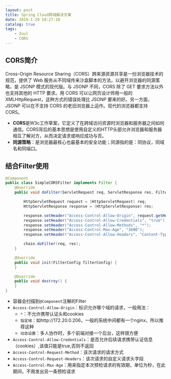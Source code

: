 ```yaml
---
layout: post
title: Spring Cloud跨域解决方案
date: 2019-1-29 10:27:10
catalog: true
tags:
    - Zuul
    - CORS
---
```


## CORS简介

Cross-Origin Resource Sharing（CORS）跨来源资源共享是一份浏览器技术的规范，提供了 Web 服务从不同域传来沙盒脚本的方法，以避开浏览器的同源策略，是 JSONP 模式的现代版。与 JSONP 不同，CORS 除了 GET 要求方法以外也支持其他的 HTTP 要求。用 CORS 可以让网页设计师用一般的 XMLHttpRequest，这种方式的错误处理比 JSONP 要来的好。另一方面，JSONP 可以在不支持 CORS 的老旧浏览器上运作。现代的浏览器都支持 CORS。

- **CORS**是W3c工作草案，它定义了在跨域访问资源时浏览器和服务器之间如何通信。CORS背后的基本思想是使用自定义的HTTP头部允许浏览器和服务器相互了解对方，从而决定请求或响应成功与否。
- **同源策略**：是浏览器最核心也最基本的安全功能；同源指的是：同协议，同域名和同端口。

## 结合Filter使用

```java
@Component
public class SimpleCORSFilter implements Filter {
    @Override
    public void doFilter(ServletRequest req, ServletResponse res, FilterChain chain) throws IOException, ServletException {

        HttpServletRequest request = (HttpServletRequest) req;
        HttpServletResponse response = (HttpServletResponse) res;

        response.setHeader("Access-Control-Allow-Origin", request.getHeader("Origin"));
        response.setHeader("Access-Control-Allow-Credentials", "true");
        response.setHeader("Access-Control-Allow-Methods", "*");
        response.setHeader("Access-Control-Max-Age", "3600");
        response.setHeader("Access-Control-Allow-Headers", "Content-Type, Accept, X-Requested-With, remember-me");

        chain.doFilter(req, res);
    }

    @Override
    public void init(FilterConfig filterConfig) {
    }

    @Override
    public void destroy() {
    }
}
```

- 容器会扫描到`@Component`注解的Filter
- `Access-Control-Allow-Origin`：标识允许哪个域的请求，一般用法：
  - `*`：不允许携带认证头和cookies
  - `指定域`：如http://172.20.0.206，一般的系统中间都有一个nginx，所以推荐这种
  - `动态设置`：多人协作时，多个前端对接一个后台，这样很方便
- `Access-Control-Allow-Credentials`：是否允许后续请求携带认证信息（cookies）,该值只能是true,否则不返回
- `Access-Control-Request-Method`：该次请求的请求方式
- `Access-Control-Request-Headers`：该次请求的自定义请求头字段
- `Access-Control-Max-Age`：用来指定本次预检请求的有效期，单位为秒，在此期间，不用发出另一条预检请求